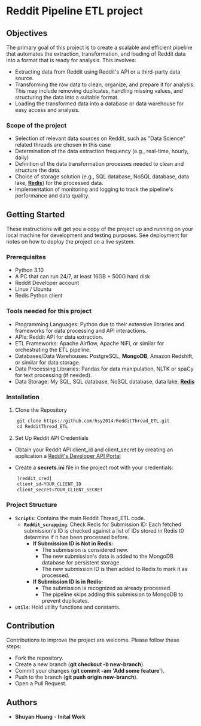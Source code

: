 # Reddit Pipeline ETL project

## Objectives

The primary goal of this project is to create a scalable and efficient pipeline that automates the extraction, transformation, and loading of Reddit data into a format that is ready for analysis. This involves:

* Extracting data from Reddit using Reddit's API or a third-party data source.
* Transforming the raw data to clean, organize, and prepare it for analysis. This may include removing duplicates, handling missing values, and structuring the data into a suitable format.
* Loading the transformed data into a database or data warehouse for easy access and analysis.

### Scope of the project

* Selection of relevant data sources on Reddit, such as "Data Science" related threads are chosen in this case
* Determination of the data extraction frequency (e.g., real-time, hourly, daily)
* Definition of the data transformation processes needed to clean and structure the data.
* Choice of storage solution (e.g., SQL database, NoSQL database, data lake, **[Redis](https://redis.io/)**) for the processed data.
* Implementation of monitoring and logging to track the pipeline's performance and data quality.


## Getting Started

These instructions will get you a copy of the project up and running on your local machine for development and testing purposes. See deployment for notes on how to deploy the project on a live system.

### Prerequisites

* Python 3.10
* A PC that can run 24/7, at least 16GB + 500G hard disk
* Reddit Developer account
* Linux / Ubuntu 
* Redis Python client


### Tools needed for this project

* Programming Languages: Python due to their extensive libraries and frameworks for data processing and API interactions.
* APIs: Reddit API for data extraction.
* ETL Frameworks: Apache Airflow, Apache NiFi, or similar for orchestrating the ETL pipeline.
* Databases/Data Warehouses: PostgreSQL, **MongoDB**, Amazon Redshift, or similar for data storage.
* Data Processing Libraries: Pandas for data manipulation, NLTK or spaCy for text processing (if needed).
* Data Storage: My SQL, SQL database, NoSQL database, data lake, **[Redis](https://redis.io/)**

### Installation
1. Clone the Repository
```python
    git clone https://github.com/hsy2014/RedditThread_ETL.git
    cd RedditThread_ETL
```

2. Set Up Reddit API Credentials
* Obtain your Reddit API client_id and client_secret by creating an application a [Reddit's Developer API Portal](https://www.reddit.com/wiki/api/)

* Create a **secrets.ini** file in the project root with your credentials:
```python
    [reddit_cred]
    client_id=YOUR_CLIENT_ID
    client_secret=YOUR_CLIENT_SECRET
```

### Project Structure
- **`Scripts`**: Contains the main Reddit Thread_ETL code.
    - **`Reddit_scrapping`**: 
        Check Redis for Submission ID: Each fetched submission's ID is checked against a list of IDs stored in Redis t0 determine if it has been processed before.
        - **If Submission ID is Not in Redis:**
            * The submission is considered new.
            * The new submission's data is added to the MongoDB database for persistent storage.
            * The new submission ID is then added to Redis to mark it as processed.
        - **If Submission ID is in Redis:**
            * The submission is recognized as already processed.
            * The pipeline skips adding this submission to MongoDB to prevent duplicates.
- **`utils`**: Hold utility functions and constants.

## Contribution
Contributions to improve the project are welcome. Please follow these steps:

* Fork the repository.
* Create a new branch (**git checkout -b new-branch**).
* Commit your changes (**git commit -am 'Add some feature'**).
* Push to the branch (**git push origin new-branch**).
* Open a Pull Request.

## Authors
* **Shuyan Huang** - **Inital Work**